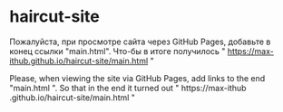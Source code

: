 ﻿# haircut-site

Пожалуйста, при просмотре сайта через GitHub Pages, добавьте в конец ссылки "main.html".
Что-бы в итоге получилось " https://max-ithub.github.io/haircut-site/main.html "

Please, when viewing the site via GitHub Pages, add links to the end "main.html ".
So that in the end it turned out " https://max-ithub .github.io/haircut-site/main.html "
